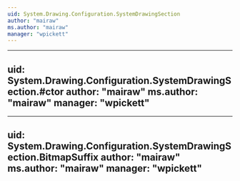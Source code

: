 ```yaml
---
uid: System.Drawing.Configuration.SystemDrawingSection
author: "mairaw"
ms.author: "mairaw"
manager: "wpickett"
---
```


---
uid: System.Drawing.Configuration.SystemDrawingSection.#ctor
author: "mairaw"
ms.author: "mairaw"
manager: "wpickett"
---

---
uid: System.Drawing.Configuration.SystemDrawingSection.BitmapSuffix
author: "mairaw"
ms.author: "mairaw"
manager: "wpickett"
---
